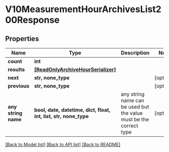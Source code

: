 # V10MeasurementHourArchivesList200Response


## Properties
Name | Type | Description | Notes
------------ | ------------- | ------------- | -------------
**count** | **int** |  | 
**results** | [**[ReadOnlyArchiveHourSerializer]**](ReadOnlyArchiveHourSerializer.md) |  | 
**next** | **str, none_type** |  | [optional] 
**previous** | **str, none_type** |  | [optional] 
**any string name** | **bool, date, datetime, dict, float, int, list, str, none_type** | any string name can be used but the value must be the correct type | [optional]

[[Back to Model list]](../README.md#documentation-for-models) [[Back to API list]](../README.md#documentation-for-api-endpoints) [[Back to README]](../README.md)



